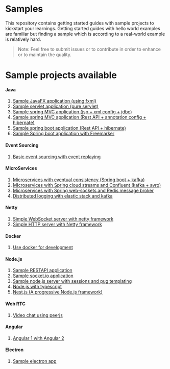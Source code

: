 # Samples
This repository contains getting started guides with sample projects to kickstart your learnings. Getting started guides with hello world examples are familiar but finding a sample which is according to a real-world example is relatively hard.  
>Note: Feel free to submit issues or to contribute in order to enhance or to maintain the quality.

Sample projects available
=====================================================================================

#### Java
01. [Sample JavaFX application (using fxml)](https://github.com/randilfernando/samples/tree/master/Java/01%20-%20Sample%20JavaFX%20application%20(using%20fxml))
02. [Sample servlet application (pure servlet)](https://github.com/randilfernando/samples/tree/master/Java/02%20-%20Sample%20java%20servlet%20application%20(pure%20servlet))
03. [Sample spring MVC application (jsp + xml config + jdbc)](https://github.com/randilfernando/samples/tree/master/Java/03%20-%20Sample%20spring%20MVC%20application%20(jsp%20%2B%20xml%20config%20%2B%20jdbc))
04. [Sample spring MVC application (Rest API + annotation config + hibernate)](https://github.com/randilfernando/samples/tree/master/Java/04%20-%20Sample%20spring%20MVC%20application%20(rest%20API%20%2B%20annotation%20config%20%2B%20hibernate))
05. [Sample spring boot application (Rest API + hibernate)](https://github.com/randilfernando/samples/tree/master/Java/05%20-%20Sample%20spring%20boot%20application%20(rest%20API%20%2B%20hibernate))
06. [Sample Spring boot application with Freemarker](https://github.com/randilfernando/samples/tree/master/Java/06%20-%20Sample%20spring%20boot%20application%20with%20Freemarker)
#### Event Sourcing
01. [Basic event sourcing with event replaying](https://github.com/randilfernando/samples/tree/master/Event%20Sourcing/01%20-%20Basic%20event%20sourcing%20event%20replaying)
#### MicroServices
01. [Microservices with eventual consistency (Spring boot + kafka)](https://github.com/randilfernando/samples/tree/master/MicroServices/01%20-%20Microservices%20with%20eventual%20consistency%20(Spring%20boot%20%2B%20kafka))
02. [MIcroservices with Spring cloud streams and Confluent (kafka + avro)](https://github.com/randilfernando/samples/tree/master/MicroServices/02%20-%20MIcroservices%20with%20Spring%20cloud%20streams%20and%20Confluent%20(kafka%20%2B%20avro))
03. [Microservices with Spring web-sockets and Redis message broker](https://github.com/randilfernando/samples/tree/master/MicroServices/03%20-%20Microservices%20with%20spring%20web-sockets%20%2B%20Redis%20message%20broker)
04. [Distributed logging with elastic stack and kafka](https://github.com/randilfernando/samples/tree/master/MicroServices/04%20-%20Distributed%20logging%20with%20elastic%20stack%20and%20kafka)
#### Netty
01. [Simple WebSocket server with netty framework](https://github.com/randilfernando/samples/tree/master/Netty/01%20-%20Simple%20websocket%20server%20with%20netty%20(message%20receive%20and%20broadcast))
02. [Simple HTTP server with Netty framework](https://github.com/randilfernando/samples/tree/master/Netty/02%20-%20Simple%20HTTP%20server%20with%20Netty%20framework)
#### Docker
01. [Use docker for development](https://github.com/randilfernando/samples/tree/master/Docker/01%20-%20Use%20docker%20for%20development%20(%2B%20Debugging))
#### Node.js
01. [Sample RESTAPI application](https://github.com/randilfernando/samples/tree/master/Node.js/01%20-%20Sample%20RESTAPI%20application)
02. [Sample socket.io application](https://github.com/randilfernando/samples/tree/master/Node.js/02%20-%20Sample%20socket.io%20application)
03. [Sample node.js server with sessions and pug templating](https://github.com/randilfernando/samples/tree/master/Node.js/03%20-%20Sample%20session%20based%20server%20with%20pug%20templating)
04. [Node.js with typescript](https://github.com/randilfernando/samples/master/Node.js/04%20-%20Node%20with%20typescript)
05. [Nest.js (A progressive Node.js framework)](https://github.com/randilfernando/samples/tree/master/Node.js/05%20-%20Nest.js%20(A%20progressive%20Node.js%20framework))
#### Web RTC
01. [Video chat using peerjs](https://github.com/randilfernando/samples/tree/master/Web%20RTC/01%20-%20Video%20chat%20using%20peerjs)
#### Angular
01. [Angular 1 with Angular 2](https://github.com/randilfernando/samples/tree/master/Angular/01%20-%20Angular%201%20with%20Angular%202)
#### Electron
01. [Sample electron app](https://github.com/randilfernando/samples/tree/master/Electron/01%20-%20Sample%20electron%20app)

